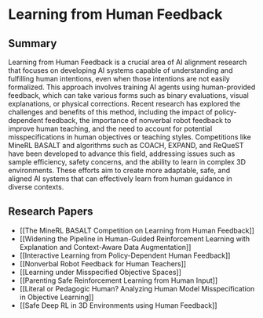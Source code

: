 # Learning from Human Feedback

## Summary
 Learning from Human Feedback is a crucial area of AI alignment research that focuses on developing AI systems capable of understanding and fulfilling human intentions, even when those intentions are not easily formalized. This approach involves training AI agents using human-provided feedback, which can take various forms such as binary evaluations, visual explanations, or physical corrections. Recent research has explored the challenges and benefits of this method, including the impact of policy-dependent feedback, the importance of nonverbal robot feedback to improve human teaching, and the need to account for potential misspecifications in human objectives or teaching styles. Competitions like MineRL BASALT and algorithms such as COACH, EXPAND, and ReQueST have been developed to advance this field, addressing issues such as sample efficiency, safety concerns, and the ability to learn in complex 3D environments. These efforts aim to create more adaptable, safe, and aligned AI systems that can effectively learn from human guidance in diverse contexts.
## Research Papers

- [[The MineRL BASALT Competition on Learning from Human Feedback]]
- [[Widening the Pipeline in Human-Guided Reinforcement Learning with Explanation and Context-Aware Data Augmentation]]
- [[Interactive Learning from Policy-Dependent Human Feedback]]
- [[Nonverbal Robot Feedback for Human Teachers]]
- [[Learning under Misspecified Objective Spaces]]
- [[Parenting Safe Reinforcement Learning from Human Input]]
- [[Literal or Pedagogic Human? Analyzing Human Model Misspecification in Objective Learning]]
- [[Safe Deep RL in 3D Environments using Human Feedback]]
